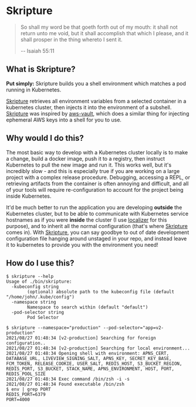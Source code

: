 # Skripture

> So shall my word be that goeth forth out of my mouth: it shall not return unto me void, but it shall accomplish that which I please, and it shall prosper in the thing whereto I sent it.
>
> -- Isaiah 55:11

## What is Skripture?

**Put simply:** Skripture builds you a shell environment which matches a pod running in Kubernetes.

[Skripture][0] retrieves all environment variables from a selected container in a kubernetes cluster, then injects it into the environment of a subshell. [Skripture][0] was inspired by [aws-vault][1], which does a similar thing for injecting ephemeral AWS keys into a shell for you to use.

## Why would I do this?

The most basic way to develop with a Kubernetes cluster locally is to make a change, build a docker image, push it to a registry, then instruct Kubernetes to pull the new image and run it. This works well, but it's incredibly slow - and this is especially true if you are working on a large project with a complex release procedure. Debugging, accessing a REPL, or retrieving artifacts from the container is often annoying and difficult, and all of your tools will require re-configuration to account for the project being inside Kubernetes.

It'd be much better to run the application you are developing **outside** the Kubernetes cluster, but to be able to communicate with Kubernetes service hostnames as if you were **inside** the cluster (I use [localizer][2] for this purpose), and to inherit all the normal configuration (that's where [Skripture][0] comes in). With [Skripture][0], you can say goodbye to out of date development configuration file hanging around unstaged in your repo, and instead leave it to kubernetes to provide you with the environment you need!

## How do I use this?

```shell
$ skripture --help
Usage of ./bin/skripture:
  -kubeconfig string
    	(optional) absolute path to the kubeconfig file (default "/home/john/.kube/config")
  -namespace string
    	Namespace to search within (default "default")
  -pod-selector string
    	Pod Selector

$ skripture --namespace="production" --pod-selector="app=v2-production"
2021/08/27 01:48:34 [v2-production] Searching for foreign configuration..
2021/08/27 01:48:34 [v2-production] Searching for local environment...
2021/08/27 01:48:34 Opening shell with environment: APNS_CERT, DATABASE_URL, LIVEVIEW_SIGNING_SALT, APNS_KEY, SECRET_KEY_BASE, FCM_TOKEN, RELEASE_COOKIE, USER_SALT, REDIS_HOST, S3_BUCKET_REGION, REDIS_PORT, S3_BUCKET, STACK_NAME, APNS_ENVIRONMENT, HOST, PORT, REDIS_POOL_SIZE
2021/08/27 01:48:34 Exec command /bin/zsh -i -s
2021/08/27 01:48:34 Found executable /bin/zsh
$ env | grep PORT
REDIS_PORT=6379
PORT=4000
```

[0]: https://github.com/johnhamelink/skripture
[1]: https://github.com/99designs/aws-vault
[2]: https://github.com/getoutreach/localizer